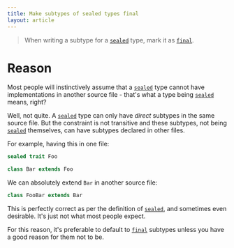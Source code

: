 ```yaml
---
title: Make subtypes of sealed types final
layout: article
---
```


> When writing a subtype for a [`sealed`] type, mark it as [`final`].

# Reason

Most people will instinctively assume that a [`sealed`] type cannot have implementations in another source file - that's what a type being [`sealed`] means, right?

Well, not quite. A [`sealed`] type can only have *direct* subtypes in the same source file. But the constraint is not transitive and these subtypes, not being [`sealed`] themselves, can have subtypes declared in other files.

For example, having this in one file:

```scala
sealed trait Foo

class Bar extends Foo
```

We can absolutely extend `Bar` in another source file:

```scala
class FooBar extends Bar
```

This is perfectly correct as per the definition of [`sealed`], and sometimes even desirable. It's just not what most people expect.

For this reason, it's preferable to default to [`final`] subtypes unless you have a good reason for them not to be.

[`sealed`]:../definitions/sealed.html
[`final`]:../definitions/final.html
